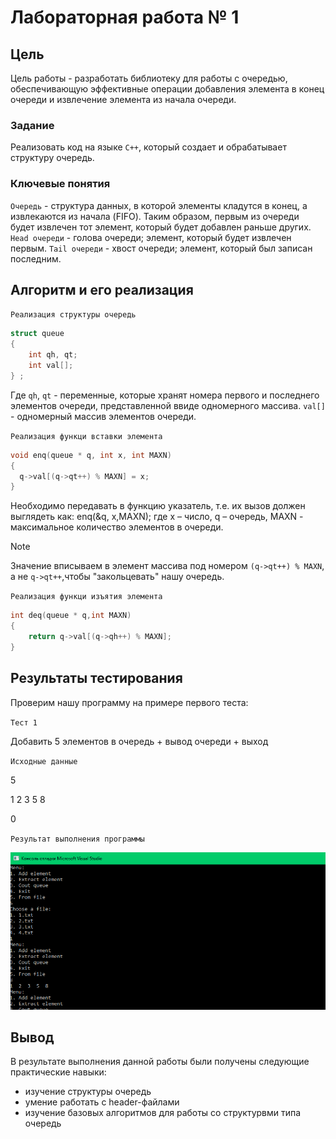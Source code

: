 
# Лабораторная работа № 1

## Цель

Цель работы - разработать библиотеку для работы с очередью, обеспечивающую эффективные операции добавления элемента в конец очереди и извлечение элемента из начала очереди. 

### Задание

Реализовать код на языке `С++`, который создает и обрабатывает структуру очередь.

### Ключевые понятия

`Очередь` - структура данных, в которой элементы кладутся в конец, а извлекаются из начала (FIFO). Таким образом, первым из очереди будет извлечен тот элемент, который будет добавлен раньше других.
`Head очереди` - голова очереди; элемент, который будет извлечен первым.
`Tail очереди` - хвост очереди; элемент, который был записан последним.

 
## Алгоритм и его реализация

`Реализация структуры очередь` 

```c++
struct queue
{
	int qh, qt;
	int val[];
} ;
```
Где `qh`, `qt` - переменные, которые хранят номера первого и последнего элементов очереди, представленной ввиде одномерного массива.
`val[]` - одномерный массив элементов очереди.


`Реализация функци вставки элемента` 

```c++
void enq(queue * q, int x, int MAXN)
{
  q->val[(q->qt++) % MAXN] = x;
}
```

Необходимо передавать в функцию указатель, т.е. их вызов
должен выглядеть как: enq(&q, x,MAXN);  где x – число,  q – очередь, MAXN - максимальное количество элементов в очереди. 

> [!NOTE]
> Значение вписываем в элемент массива под номером `(q->qt++) % MAXN`, а не `q->qt++`,чтобы "закольцевать" нашу очередь.



 `Реализация функци изъятия элемента` 

```c++
int deq(queue * q,int MAXN)
{
	return q->val[(q->qh++) % MAXN];
}
```


 
## Результаты тестирования
Проверим нашу программу на примере первого теста:

`Тест 1`

Добавить 5 элементов в очередь + вывод очереди + выход

`Исходные данные`

5

1 2 3 5 8

0


 `Результат выполнения программы`
 
 ![image](test.png)




## Вывод
 
В результате выполнения данной работы были получены следующие практические навыки:
- изучение структуры очередь
- умение работать с header-файлами
- изучение базовых алгоритмов для работы со структурвми типа очередь   
